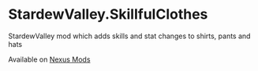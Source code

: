 # StardewValley.SkillfulClothes
StardewValley mod which adds skills and stat changes to shirts, pants and hats

Available on [Nexus Mods](https://www.nexusmods.com/stardewvalley/mods/8541)
